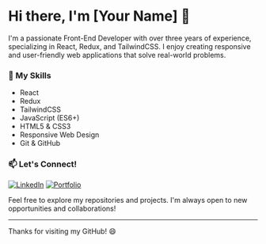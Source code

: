 # Hi there, I'm [Your Name] 👋

I'm a passionate Front-End Developer with over three years of experience, specializing in React, Redux, and TailwindCSS. I enjoy creating responsive and user-friendly web applications that solve real-world problems.

### 🚀 My Skills
- React
- Redux
- TailwindCSS
- JavaScript (ES6+)
- HTML5 & CSS3
- Responsive Web Design
- Git & GitHub

### 📫 Let's Connect!

[![LinkedIn](https://img.shields.io/badge/LinkedIn-%230077B5.svg?style=for-the-badge&logo=linkedin&logoColor=white)](https://www.linkedin.com/in/erzhanmurasbekov)
[![Portfolio](https://img.shields.io/badge/Portfolio-%23FF5722.svg?style=for-the-badge&logo=web&logoColor=white)]([https://www.your-portfolio-link.com](https://erzhan-portfolio.netlify.app/))

Feel free to explore my repositories and projects. I'm always open to new opportunities and collaborations!

---

Thanks for visiting my GitHub! 😄
